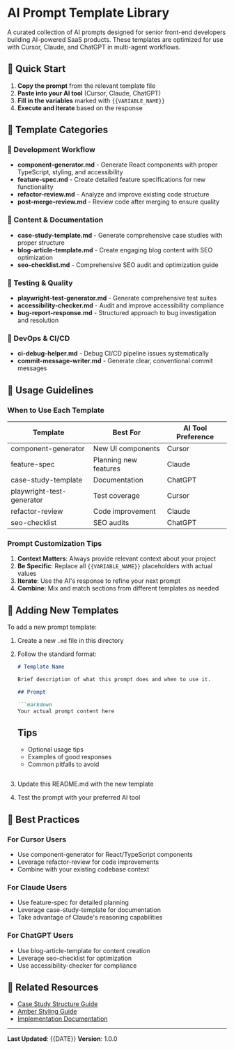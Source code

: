 # AI Prompt Template Library

A curated collection of AI prompts designed for senior front-end developers building AI-powered SaaS products. These templates are optimized for use with Cursor, Claude, and ChatGPT in multi-agent workflows.

## 🚀 Quick Start

1. **Copy the prompt** from the relevant template file
2. **Paste into your AI tool** (Cursor, Claude, ChatGPT)
3. **Fill in the variables** marked with `{{VARIABLE_NAME}}`
4. **Execute and iterate** based on the response

## 📁 Template Categories

### 🎯 Development Workflow
- **component-generator.md** - Generate React components with proper TypeScript, styling, and accessibility
- **feature-spec.md** - Create detailed feature specifications for new functionality
- **refactor-review.md** - Analyze and improve existing code structure
- **post-merge-review.md** - Review code after merging to ensure quality

### 📝 Content & Documentation
- **case-study-template.md** - Generate comprehensive case studies with proper structure
- **blog-article-template.md** - Create engaging blog content with SEO optimization
- **seo-checklist.md** - Comprehensive SEO audit and optimization guide

### 🧪 Testing & Quality
- **playwright-test-generator.md** - Generate comprehensive test suites
- **accessibility-checker.md** - Audit and improve accessibility compliance
- **bug-report-response.md** - Structured approach to bug investigation and resolution

### 🔧 DevOps & CI/CD
- **ci-debug-helper.md** - Debug CI/CD pipeline issues systematically
- **commit-message-writer.md** - Generate clear, conventional commit messages

## 🎨 Usage Guidelines

### When to Use Each Template

| Template | Best For | AI Tool Preference |
|----------|----------|-------------------|
| component-generator | New UI components | Cursor |
| feature-spec | Planning new features | Claude |
| case-study-template | Documentation | ChatGPT |
| playwright-test-generator | Test coverage | Cursor |
| refactor-review | Code improvement | Claude |
| seo-checklist | SEO audits | ChatGPT |

### Prompt Customization Tips

1. **Context Matters**: Always provide relevant context about your project
2. **Be Specific**: Replace all `{{VARIABLE_NAME}}` placeholders with actual values
3. **Iterate**: Use the AI's response to refine your next prompt
4. **Combine**: Mix and match sections from different templates as needed

## 🔄 Adding New Templates

To add a new prompt template:

1. Create a new `.md` file in this directory
2. Follow the standard format:
   ```markdown
   # Template Name
   
   Brief description of what this prompt does and when to use it.
   
   ## Prompt
   
   ```markdown
   Your actual prompt content here
   ```
   
   ## Tips
   
   - Optional usage tips
   - Examples of good responses
   - Common pitfalls to avoid
   ```

3. Update this README.md with the new template
4. Test the prompt with your preferred AI tool

## 🎯 Best Practices

### For Cursor Users
- Use component-generator for React/TypeScript components
- Leverage refactor-review for code improvements
- Combine with your existing codebase context

### For Claude Users
- Use feature-spec for detailed planning
- Leverage case-study-template for documentation
- Take advantage of Claude's reasoning capabilities

### For ChatGPT Users
- Use blog-article-template for content creation
- Leverage seo-checklist for optimization
- Use accessibility-checker for compliance

## 🔗 Related Resources

- [Case Study Structure Guide](../case-study-structure.md)
- [Amber Styling Guide](../AMBER_STYLING_GUIDE.md)
- [Implementation Documentation](../implementation/)

---

**Last Updated**: {{DATE}}
**Version**: 1.0.0

